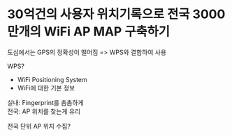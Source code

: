 # 30억건의 사용자 위치기록으로 전국 3000만개의 WiFi AP MAP 구축하기

도심에서는 GPS의 정확성이 떨어짐 => WPS와 결합하여 사용

WPS?
* WiFi Positioning System
* WiFi에 대한 기본 정보
![]()

실내: Fingerprint를 촘촘하게<br>
전국: AP 위치를 찾는게 유리

전국 단위 AP 위치 수집?
![]()